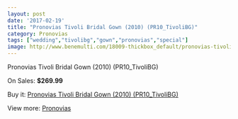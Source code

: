 ```yaml
---
layout: post
date: '2017-02-19'
title: "Pronovias Tivoli Bridal Gown (2010) (PR10_TivoliBG)"
category: Pronovias
tags: ["wedding","tivolibg","gown","pronovias","special"]
image: http://www.benemulti.com/18009-thickbox_default/pronovias-tivoli-bridal-gown-2010-pr10tivolibg.jpg
---
```

Pronovias Tivoli Bridal Gown (2010) (PR10_TivoliBG)

On Sales: **$269.99**
<a href="https://www.benemulti.com/en/pronovias/6827-pronovias-tivoli-bridal-gown-2010-pr10tivolibg.html"><amp-img layout="responsive" width="600" height="600" src="//www.benemulti.com/18009-thickbox_default/pronovias-tivoli-bridal-gown-2010-pr10tivolibg.jpg" alt="Pronovias Tivoli Bridal Gown (2010) (PR10_TivoliBG) 0" /></a>
<a href="https://www.benemulti.com/en/pronovias/6827-pronovias-tivoli-bridal-gown-2010-pr10tivolibg.html"><amp-img layout="responsive" width="600" height="600" src="//www.benemulti.com/18011-thickbox_default/pronovias-tivoli-bridal-gown-2010-pr10tivolibg.jpg" alt="Pronovias Tivoli Bridal Gown (2010) (PR10_TivoliBG) 1" /></a>
<a href="https://www.benemulti.com/en/pronovias/6827-pronovias-tivoli-bridal-gown-2010-pr10tivolibg.html"><amp-img layout="responsive" width="600" height="600" src="//www.benemulti.com/18010-thickbox_default/pronovias-tivoli-bridal-gown-2010-pr10tivolibg.jpg" alt="Pronovias Tivoli Bridal Gown (2010) (PR10_TivoliBG) 2" /></a>

Buy it: [Pronovias Tivoli Bridal Gown (2010) (PR10_TivoliBG)](https://www.benemulti.com/en/pronovias/6827-pronovias-tivoli-bridal-gown-2010-pr10tivolibg.html "Pronovias Tivoli Bridal Gown (2010) (PR10_TivoliBG)")

View more: [Pronovias](https://www.benemulti.com/en/55-pronovias "Pronovias")